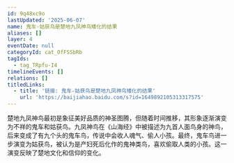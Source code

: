 ```yaml
---
id: 9q48xc9o
lastUpdated: '2025-06-07'
name: 鬼车-姑获鸟是楚地九凤神鸟矮化的结果
aliases: []
layer: 4
eventDate: null
categoryId: cat_OfFSSbRb
tagIds:
  - tag_TRpfu-I4
timelineEvents: []
relations: []
titledLinks:
  - title: '链接: 鬼车-姑获鸟是楚地九凤神鸟矮化的结果'
    url: 'https://baijiahao.baidu.com/s?id=1649892105313317575'
---
```

楚地九凤神鸟最初是象征美好品质的神圣图腾，但随着时间推移，其形象逐渐演变为不祥的鬼车和姑获鸟。九凤神鸟在《山海经》中被描述为九首人面鸟身的神鸟，后来变成了有九个头的鬼车鸟，传说中会收人魂气、偷人小孩。最终，鬼车鸟进一步演变为姑获鸟，被认为是产妇死后化作的鬼神类鸟，喜欢偷取人类的小孩。这一演变反映了楚地文化和信仰的变化。
